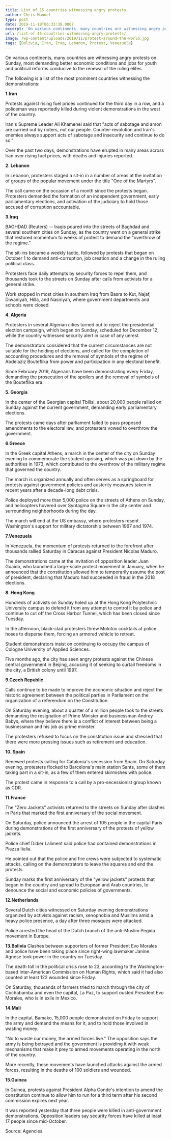 ```yaml
---
title: List of 15 countries witnessing angry protests
author: Chris Manoel
type: post
date: 2019-11-18T06:33:38.000Z
excerpt: 'On various continents, many countries are witnessing angry protests on Sunday, most demanding better economic conditions and jobs for youth and political reforms conducive to the renewal of the ruling elites.'
url: /list-of-15-countries-witnessing-angry-protests/
image: /wp-content/uploads/2019/11/protest-around-the-world.jpg
tags: [Bolivia, Iran, Iraq, Lebanon, Protest, Venezuela]
---
```


On various continents, many countries are witnessing angry protests on Sunday, most demanding better economic conditions and jobs for youth and political reforms conducive to the renewal of the ruling elites.

The following is a list of the most prominent countries witnessing the demonstrations:

**1.Iran**

Protests against rising fuel prices continued for the third day in a row, and a policeman was reportedly killed during violent demonstrations in the west of the country.

Iran's Supreme Leader Ali Khamenei said that "acts of sabotage and arson are carried out by rioters, not our people. Counter-revolution and Iran's enemies always support acts of sabotage and insecurity and continue to do so."

Over the past two days, demonstrations have erupted in many areas across Iran over rising fuel prices, with deaths and injuries reported.

**2. Lebanon**

In Lebanon, protesters staged a sit-in in a number of areas at the invitation of groups of the popular movement under the title "One of the Martyrs".

The call came on the occasion of a month since the protests began. Protesters demanded the formation of an independent government, early parliamentary elections, and activation of the judiciary to hold those accused of corruption accountable.

**3.Iraq**

BAGHDAD (Reuters) -- Iraqis poured into the streets of Baghdad and several southern cities on Sunday, as the country went on a general strike that restored momentum to weeks of protest to demand the "overthrow of the regime."

The sit-ins became a weekly tactic, followed by protests that began on October 1 to demand anti-corruption, job creation and a change in the ruling political class.

Protesters face daily attempts by security forces to repel them, and thousands took to the streets on Sunday after calls from activists for a general strike.

Work stopped in most cities in southern Iraq from Basra to Kut, Najaf, Diwaniyah, Hilla, and Nasiriyah, where government departments and schools were closed.

**4. Algeria**

Protesters in several Algerian cities turned out to reject the presidential election campaign, which began on Sunday, scheduled for December 12, while the country witnessed security alert in case of any unrest.

The demonstrators considered that the current circumstances are not suitable for the holding of elections, and called for the completion of accounting procedures and the removal of symbols of the regime of Abdelaziz Bouteflika from power and participation in any electoral benefit.

Since February 2019, Algerians have been demonstrating every Friday, demanding the prosecution of the spoilers and the removal of symbols of the Bouteflika era.

**5. Georgia**

In the center of the Georgian capital Tbilisi, about 20,000 people rallied on Sunday against the current government, demanding early parliamentary elections.

The protests came days after parliament failed to pass proposed amendments to the electoral law, and protesters vowed to overthrow the government.

**6.Greece**

In the Greek capital Athens, a march in the center of the city on Sunday evening to commemorate the student uprising, which was put down by the authorities in 1973, which contributed to the overthrow of the military regime that governed the country.

The march is organized annually and often serves as a springboard for protests against government policies and austerity measures taken in recent years after a decade-long debt crisis.

Police deployed more than 5,000 police on the streets of Athens on Sunday, and helicopters hovered over Syntagma Square in the city center and surrounding neighborhoods during the day.

The march will end at the US embassy, ​​where protesters resent Washington's support for military dictatorship between 1967 and 1974.

**7.Venezuela**

In Venezuela, the momentum of protests returned to the forefront after thousands rallied Saturday in Caracas against President Nicolas Maduro.

The demonstrations came at the invitation of opposition leader Juan Guaido, who launched a large-scale protest movement in January, when he announced that the constitution allowed him to temporarily assume the post of president, declaring that Maduro had succeeded in fraud in the 2018 elections.

**8. Hong Kong**

Hundreds of activists on Sunday holed up at the Hong Kong Polytechnic University campus to defend it from any attempt to control it by police and continue to cut off the Cross Harbor Tunnel, which has been closed since Tuesday.

In the afternoon, black-clad protesters threw Molotov cocktails at police hoses to disperse them, forcing an armored vehicle to retreat.

Student demonstrators insist on continuing to occupy the campus of Cologne University of Applied Sciences.

Five months ago, the city has seen angry protests against the Chinese central government in Beijing, accusing it of seeking to curtail freedoms in the city, a British colony until 1997.

**9.Czech Republic**

Calls continue to be made to improve the economic situation and reject the historic agreement between the political parties in Parliament on the organization of a referendum on the Constitution.

On Saturday evening, about a quarter of a million people took to the streets demanding the resignation of Prime Minister and businessman Andrey Babys, where they believe there is a conflict of interest between being a businessman and his job as prime minister.

The protesters refused to focus on the constitution issue and stressed that there were more pressing issues such as retirement and education.

**10. Spain**

Renewed protests calling for Catalonia's secession from Spain. On Saturday evening, protesters flocked to Barcelona's main station Sants, some of them taking part in a sit-in, as a few of them entered skirmishes with police.

The protest came in response to a call by a pro-secessionist group known as CDR.

**11.France**

The "Zero Jackets" activists returned to the streets on Sunday after clashes in Paris that marked the first anniversary of the social movement.

On Saturday, police announced the arrest of 105 people in the capital Paris during demonstrations of the first anniversary of the protests of yellow jackets.

Police chief Didier Laliment said police had contained demonstrations in Piazza Italia.

He pointed out that the police and fire crews were subjected to systematic attacks, calling on the demonstrators to leave the squares and end the protests.

Sunday marks the first anniversary of the "yellow jackets" protests that began in the country and spread to European and Arab countries, to denounce the social and economic policies of governments.

**12.Netherlands**

Several Dutch cities witnessed on Saturday evening demonstrations organized by activists against racism, xenophobia and Muslims amid a heavy police presence, a day after three mosques were attacked.

Police arrested the head of the Dutch branch of the anti-Muslim Pegida movement in Europe.

**13.Bolivia**
Clashes between supporters of former President Evo Morales and police have been taking place since right-wing lawmaker Janine Agnese took power in the country on Tuesday.

The death toll in the political crisis rose to 23, according to the Washington-based Inter-American Commission on Human Rights, which said it had also counted at least 122 wounded since Friday.

On Saturday, thousands of farmers tried to march through the city of Cochabamba and even the capital, La Paz, to support ousted President Evo Morales, who is in exile in Mexico.

**14.Mali**

In the capital, Bamako, 15,000 people demonstrated on Friday to support the army and demand the means for it, and to hold those involved in wasting money.

"No to waste our money, the armed forces live." The opposition says the army is being betrayed and the government is providing it with weak mechanisms that make it prey to armed movements operating in the north of the country.

More recently, these movements have launched attacks against the armed forces, resulting in the deaths of 100 soldiers and wounded.

**15.Guinea**

In Guinea, protests against President Alpha Conde's intention to amend the constitution continue to allow him to run for a third term after his second commission expires next year.

It was reported yesterday that three people were killed in anti-government demonstrations. Opposition leaders say security forces have killed at least 17 people since mid-October.

Source: Agencies
